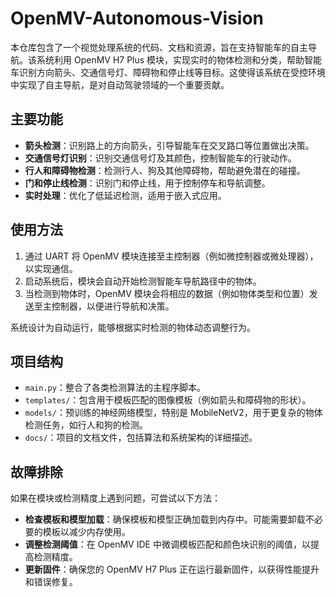# OpenMV-Autonomous-Vision

本仓库包含了一个视觉处理系统的代码、文档和资源，旨在支持智能车的自主导航。该系统利用 OpenMV H7 Plus 模块，实现实时的物体检测和分类，帮助智能车识别方向箭头、交通信号灯、障碍物和停止线等目标。这使得该系统在受控环境中实现了自主导航，是对自动驾驶领域的一个重要贡献。

## 主要功能

- **箭头检测**：识别路上的方向箭头，引导智能车在交叉路口等位置做出决策。
- **交通信号灯识别**：识别交通信号灯及其颜色，控制智能车的行驶动作。
- **行人和障碍物检测**：检测行人、狗及其他障碍物，帮助避免潜在的碰撞。
- **门和停止线检测**：识别门和停止线，用于控制停车和导航调整。
- **实时处理**：优化了低延迟检测，适用于嵌入式应用。

## 使用方法

1. 通过 UART 将 OpenMV 模块连接至主控制器（例如微控制器或微处理器），以实现通信。
2. 启动系统后，模块会自动开始检测智能车导航路径中的物体。
3. 当检测到物体时，OpenMV 模块会将相应的数据（例如物体类型和位置）发送至主控制器，以便进行导航和决策。

系统设计为自动运行，能够根据实时检测的物体动态调整行为。

## 项目结构

- `main.py`：整合了各类检测算法的主程序脚本。
- `templates/`：包含用于模板匹配的图像模板（例如箭头和障碍物的形状）。
- `models/`：预训练的神经网络模型，特别是 MobileNetV2，用于更复杂的物体检测任务，如行人和狗的检测。
- `docs/`：项目的文档文件，包括算法和系统架构的详细描述。

## 故障排除

如果在模块或检测精度上遇到问题，可尝试以下方法：

- **检查模板和模型加载**：确保模板和模型正确加载到内存中。可能需要卸载不必要的模板以减少内存使用。
- **调整检测阈值**：在 OpenMV IDE 中微调模板匹配和颜色块识别的阈值，以提高检测精度。
- **更新固件**：确保您的 OpenMV H7 Plus 正在运行最新固件，以获得性能提升和错误修复。

